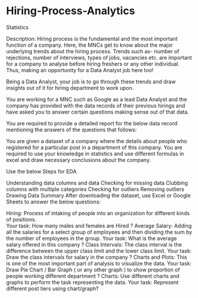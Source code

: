 # Hiring-Process-Analytics
Statistics

Description:
Hiring process is the fundamental and the most important function of a company. Here, the MNCs get to know about the major underlying trends about the hiring process. Trends such as- number of rejections, number of interviews, types of jobs, vacancies etc. are important for a company to analyse before hiring freshers or any other individual. Thus, making an opportunity for a Data Analyst job here too!

Being a Data Analyst, your job is to go through these trends and draw insights out of it for hiring department to work upon.

You are working for a MNC such as Google as a lead Data Analyst and the company has provided with the data records of their previous hirings and have asked you to answer certain questions making sense out of that data.

You are required to provide a detailed report for the below data record mentioning the answers of the questions that follows:

You are given a dataset of a company where the details about people who registered for a particular post in a department of this company. You are required to use your knowledge in statistics and use different formulas in excel and draw necessary conclusions about the company.

Use the below Steps for EDA

Understanding data columns and data
Checking for missing data
Clubbing columns with multiple categories
Checking for outliers
Removing outliers
Drawing Data Summary
After downloading the dataset, use Excel or Google Sheets to answer the below questions:

Hiring: Process of intaking of people into an organization for different kinds of positions.<br>
Your task: How many males and females are Hired ?
Average Salary: Adding all the salaries for a select group of employees and then dividing the sum by the number of employees in the group.
Your task: What is the average salary offered in this company ?
Class Intervals: The class interval is the difference between the upper class limit and the lower class limit.
Your task: Draw the class intervals for salary in the company ?
Charts and Plots: This is one of the most important part of analysis to visualize the data.
Your task: Draw Pie Chart / Bar Graph ( or any other graph ) to show proportion of people working different department ?
Charts: Use different charts and graphs to perform the task representing the data.
Your task: Represent different post tiers using chart/graph?
